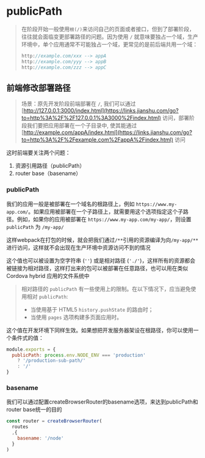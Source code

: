 # publicPath

> 在阶段开始一般使用`根(/)`来访问自己的页面或者接口，但到了部署阶段，往往就会面临变更部署路径的问题。因为使用 `/` 就意味要独占一个域，生产环境中，单个应用通常不可能独占一个域，更常见的是前后端共用一个域：
>
> ```cpp
> http://example.com/xxx --> appA
> http://example.com/yyy --> appB
> http://example.com/zzz --> appC
> ```

## 前端修改部署路径

> 场景：原先开发阶段前端部署在 `/`, 我们可以通过 [http://127.0.0.1:3000/index.html](https://links.jianshu.com/go?to=http%3A%2F%2F127.0.0.1%3A3000%2Findex.html) 访问，部署阶段我们要把应用部署在一个子目录中, 使其能通过 [http://example.com/appA/index.html](https://links.jianshu.com/go?to=http%3A%2F%2Fexample.com%2FappA%2Findex.html) 访问

这时前端要关注两个问题：

1. 资源引用路径（publicPath）
2. router base（basename）

### publicPath

我们的应用一般是被部署在一个域名的根路径上，例如 `https://www.my-app.com/`。如果应用被部署在一个子路径上，就需要用这个选项指定这个子路径。例如，如果你的应用被部署在 `https://www.my-app.com/my-app/`，则设置 `publicPath` 为 `/my-app/`

这样webpack在打包的时候，就会把我们通过`/**`引用的资源编译为向`/my-app/**`进行访问，这样就不会出现在生产环境中资源访问不到的情况

这个值也可以被设置为空字符串 (`''`) 或是相对路径 (`'./'`)，这样所有的资源都会被链接为相对路径，这样打出来的包可以被部署在任意路径，也可以用在类似 Cordova hybrid 应用的文件系统中

> 相对路径的 `publicPath` 有一些使用上的限制。在以下情况下，应当避免使用相对 `publicPath`:
>
> - 当使用基于 HTML5 `history.pushState` 的路由时；
> - 当使用 `pages` 选项构建多页面应用时。

这个值在开发环境下同样生效。如果想把开发服务器架设在根路径，你可以使用一个条件式的值：

```js
module.exports = {
  publicPath: process.env.NODE_ENV === 'production'
    ? '/production-sub-path/'
    : '/'
}
```

### basename

我们可以通过配置createBrowserRouter的basename选项，来达到publicPath和router base统一的目的

```js
const router = createBrowserRouter(
  routes
  ,{
    basename: '/node'
  }
)
```



